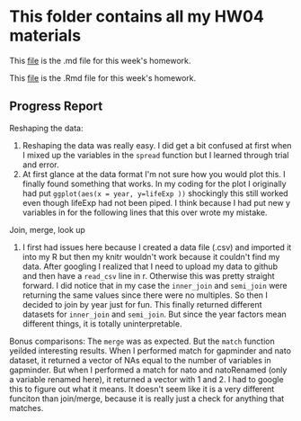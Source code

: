 # This folder contains all my HW04 materials



This [file](https://github.com/Jenncscampbell/STAT545-hw-Campbell-Jennifer/blob/master/hw04/hw4.md) is the .md file for this week's homework.

This [file](https://github.com/Jenncscampbell/STAT545-hw-Campbell-Jennifer/blob/master/hw04/hw4.Rmd) is the .Rmd file for this week's homework.


## Progress Report
Reshaping the data: 
1. Reshaping the data was really easy. I did get a bit confused at first when I mixed up the variables in the `spread` function but I learned through trial and error. 
2. At first glance at the data format I'm not sure how you would plot this. I finally found something that works. In my coding for the plot I originally had put `ggplot(aes(x = year, y=lifeExp ))` shockingly this still worked even though lifeExp had not been piped. I think because I had put new y variables in for the following lines that this over wrote my mistake.


Join, merge, look up
1. I first had issues here because I created a data file (.csv) and imported it into my R but then my knitr wouldn't work because it couldn't find my data. After googling I realized that I need to upload my data to github and then have a `read_csv` line in r. Otherwise this was pretty straight forward. I did notice that in my case the `inner_join` and `semi_join` were returning the same values since there were no multiples. So then I decided to join by year just for fun. This finally returned different datasets for `inner_join` and `semi_join`. But since the year factors mean different things, it is totally uninterpretable. 

Bonus comparisons: 
The `merge` was as expected. But the `match` function yeilded interesting results. When I performed match for gapminder and nato dataset, it returned a vector of NAs equal to the number of variables in gapminder. But when I performed a match for nato and natoRenamed (only a variable renamed here), it returned a vector with 1 and 2. I had to google this to figure out what it means. It doesn't seem like it is a very different funciton than join/merge, because it is really just a check for anything that matches. 